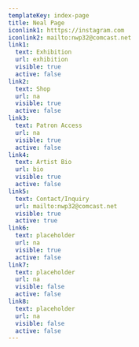```yaml
---
templateKey: index-page
title: Neal Page
iconlink1: htttps://instagram.com
iconlink2: mailto:nwp32@comcast.net
link1:
  text: Exhibition
  url: exhibition
  visible: true
  active: false
link2:
  text: Shop
  url: na
  visible: true
  active: false
link3:
  text: Patron Access
  url: na
  visible: true
  active: false
link4:
  text: Artist Bio
  url: bio
  visible: true
  active: false
link5:
  text: Contact/Inquiry
  url: mailto:nwp32@comcast.net
  visible: true
  active: true
link6:
  text: placeholder
  url: na
  visible: true
  active: false
link7:
  text: placeholder
  url: na
  visible: false
  active: false
link8:
  text: placeholder
  url: na
  visible: false
  active: false
---
```

